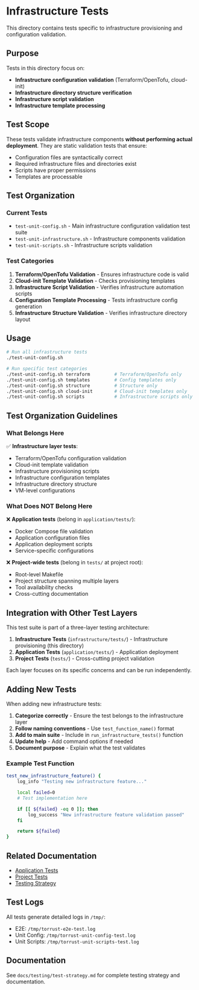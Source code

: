 # Infrastructure Tests

This directory contains tests specific to infrastructure provisioning and configuration validation.

## Purpose

Tests in this directory focus on:

- **Infrastructure configuration validation** (Terraform/OpenTofu, cloud-init)
- **Infrastructure directory structure verification**
- **Infrastructure script validation**
- **Infrastructure template processing**

## Test Scope

These tests validate infrastructure components **without performing actual deployment**.
They are static validation tests that ensure:

- Configuration files are syntactically correct
- Required infrastructure files and directories exist
- Scripts have proper permissions
- Templates are processable

## Test Organization

### Current Tests

- `test-unit-config.sh` - Main infrastructure configuration validation test suite
- `test-unit-infrastructure.sh` - Infrastructure components validation
- `test-unit-scripts.sh` - Infrastructure scripts validation

### Test Categories

1. **Terraform/OpenTofu Validation** - Ensures infrastructure code is valid
2. **Cloud-init Template Validation** - Checks provisioning templates
3. **Infrastructure Script Validation** - Verifies infrastructure automation scripts
4. **Configuration Template Processing** - Tests infrastructure config generation
5. **Infrastructure Structure Validation** - Verifies infrastructure directory layout

## Usage

```bash
# Run all infrastructure tests
./test-unit-config.sh

# Run specific test categories
./test-unit-config.sh terraform         # Terraform/OpenTofu only
./test-unit-config.sh templates         # Config templates only
./test-unit-config.sh structure         # Structure only
./test-unit-config.sh cloud-init        # Cloud-init templates only
./test-unit-config.sh scripts           # Infrastructure scripts only
```

## Test Organization Guidelines

### What Belongs Here

✅ **Infrastructure layer tests**:

- Terraform/OpenTofu configuration validation
- Cloud-init template validation
- Infrastructure provisioning scripts
- Infrastructure configuration templates
- Infrastructure directory structure
- VM-level configurations

### What Does NOT Belong Here

❌ **Application tests** (belong in `application/tests/`):

- Docker Compose file validation
- Application configuration files
- Application deployment scripts
- Service-specific configurations

❌ **Project-wide tests** (belong in `tests/` at project root):

- Root-level Makefile
- Project structure spanning multiple layers
- Tool availability checks
- Cross-cutting documentation

## Integration with Other Test Layers

This test suite is part of a three-layer testing architecture:

1. **Infrastructure Tests** (`infrastructure/tests/`) - Infrastructure provisioning (this directory)
2. **Application Tests** (`application/tests/`) - Application deployment
3. **Project Tests** (`tests/`) - Cross-cutting project validation

Each layer focuses on its specific concerns and can be run independently.

## Adding New Tests

When adding new infrastructure tests:

1. **Categorize correctly** - Ensure the test belongs to the infrastructure layer
2. **Follow naming conventions** - Use `test_function_name()` format
3. **Add to main suite** - Include in `run_infrastructure_tests()` function
4. **Update help** - Add command options if needed
5. **Document purpose** - Explain what the test validates

### Example Test Function

```bash
test_new_infrastructure_feature() {
    log_info "Testing new infrastructure feature..."

    local failed=0
    # Test implementation here

    if [[ ${failed} -eq 0 ]]; then
        log_success "New infrastructure feature validation passed"
    fi

    return ${failed}
}
```

## Related Documentation

- [Application Tests](../application/tests/README.md)
- [Project Tests](../tests/README.md)
- [Testing Strategy](../docs/testing/test-strategy.md)

## Test Logs

All tests generate detailed logs in `/tmp/`:

- E2E: `/tmp/torrust-e2e-test.log`
- Unit Config: `/tmp/torrust-unit-config-test.log`
- Unit Scripts: `/tmp/torrust-unit-scripts-test.log`

## Documentation

See `docs/testing/test-strategy.md` for complete testing strategy and documentation.
